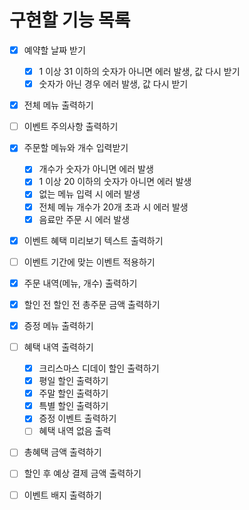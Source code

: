 # 구현할 기능 목록

- [x] 예약할 날짜 받기

  - [x] 1 이상 31 이하의 숫자가 아니면 에러 발생, 값 다시 받기
  - [x] 숫자가 아닌 경우 에러 발생, 값 다시 받기

- [x] 전체 메뉴 출력하기
- [ ] 이벤트 주의사항 출력하기

- [x] 주문할 메뉴와 개수 입력받기

  - [x] 개수가 숫자가 아니면 에러 발생
  - [x] 1 이상 20 이하의 숫자가 아니면 에러 발생
  - [x] 없는 메뉴 입력 시 에러 발생
  - [x] 전체 메뉴 개수가 20개 초과 시 에러 발생
  - [x] 음료만 주문 시 에러 발생

- [x] 이벤트 혜택 미리보기 텍스트 출력하기
- [ ] 이벤트 기간에 맞는 이벤트 적용하기
- [x] 주문 내역(메뉴, 개수) 출력하기
- [x] 할인 전 할인 전 총주문 금액 출력하기
- [x] 증정 메뉴 출력하기

- [ ] 혜택 내역 출력하기

  - [x] 크리스마스 디데이 할인 출력하기
  - [x] 평일 할인 출력하기
  - [x] 주말 할인 출력하기
  - [x] 특별 할인 출력하기
  - [x] 증정 이벤트 출력하기
  - [ ] 혜택 내역 없음 출력

- [ ] 총혜택 금액 출력하기
- [ ] 할인 후 예상 결제 금액 출력하기
- [ ] 이벤트 배지 출력하기

